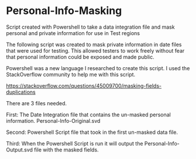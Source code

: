 # Personal-Info-Masking
Script created with Powershell to take a data integration file and mask personal and private information for use in Test regions

The following script was created to mask private information in date files that were used for testing. This allowed testers to work freely without fear that personal information could be exposed and made public.

Powershell was a new language I researched to create this script. I used the StackOverflow community to help me with this script.

https://stackoverflow.com/questions/45009700/masking-fields-duplications

There are 3 files needed.

First: The Date Integration file that contains the un-masked personal information. Personal-Info-Original.svd

Second: Powershell Script file that took in the first un-masked data file.

Third: When the Powershell Script is run it will output the Personal-Info-Output.svd file with the masked fields.
